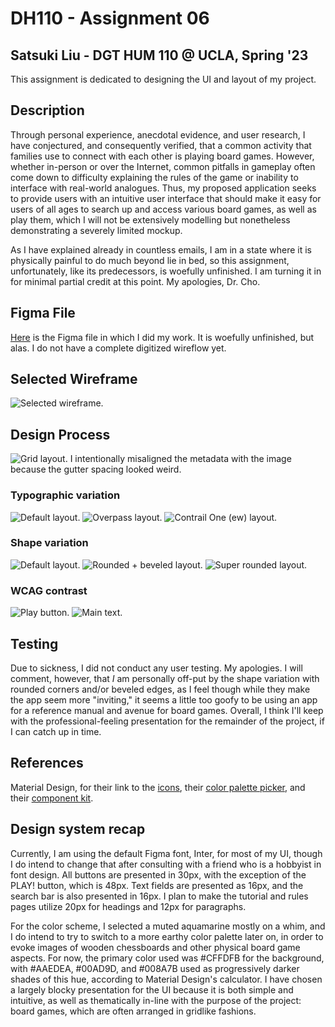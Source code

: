 # DH110 - Assignment 06

## Satsuki Liu - DGT HUM 110 @ UCLA, Spring '23
This assignment is dedicated to designing the UI and layout of my project.

## Description
Through personal experience, anecdotal evidence, and user research, I have conjectured, and consequently verified, that a common activity that families use to connect with each other is playing board games. However, whether in-person or over the Internet, common pitfalls in gameplay often come down to difficulty explaining the rules of the game or inability to interface with real-world analogues. Thus, my proposed application seeks to provide users with an intuitive user interface that should make it easy for users of all ages to search up and access various board games, as well as play them, which I will not be extensively modelling but nonetheless demonstrating a severely limited mockup.

As I have explained already in countless emails, I am in a state where it is physically painful to do much beyond lie in bed, so this assignment, unfortunately, like its predecessors, is woefully unfinished. I am turning it in for minimal partial credit at this point. My apologies, Dr. Cho.

## Figma File
[Here](https://www.figma.com/file/MmlQK8HKhxU5z8IVgiOM92/Untitled?type=design&node-id=0%3A1&t=4M3dpuIjffMgMOWg-1) is the Figma file in which I did my work. It is woefully unfinished, but alas. I do not have a complete digitized wireflow yet.

## Selected Wireframe
![Selected wireframe.](./assets/layout.png)

## Design Process
![Grid layout.](./assets/grid.png)
I intentionally misaligned the metadata with the image because the gutter spacing looked weird.

### Typographic variation
![Default layout.](./assets/layout.png)
![Overpass layout.](./assets/OVERPASS.png)
![Contrail One (ew) layout.](./assets/contrail.png)

### Shape variation
![Default layout.](./assets/layout.png)
![Rounded + beveled layout.](./assets/rounded_corners_and_bevel.png)
![Super rounded layout.](./assets/superrounded.png)

### WCAG contrast
![Play button.](./assets/contrast2.png)
![Main text.](./assets/contrastone.png)

## Testing
Due to sickness, I did not conduct any user testing. My apologies. I will comment, however, that *I* am personally off-put by the shape variation with rounded corners and/or beveled edges, as I feel though while they make the app seem more "inviting," it seems a little too goofy to be using an app for a reference manual and avenue for board games. Overall, I think I'll keep with the professional-feeling presentation for the remainder of the project, if I can catch up in time.

## References
Material Design, for their link to the [icons](https://fonts.google.com/icons), their [color palette picker](https://m2.material.io/design/color/the-color-system.html#tools-for-picking-colors), and their [component kit](https://www.figma.com/@materialdesign).

## Design system recap
Currently, I am using the default Figma font, Inter, for most of my UI, though I do intend to change that after consulting with a friend who is a hobbyist in font design. All buttons are presented in 30px, with the exception of the PLAY! button, which is 48px. Text fields are presented as 16px, and the search bar is also presented in 16px. I plan to make the tutorial and rules pages utilize 20px for headings and 12px for paragraphs.

For the color scheme, I selected a muted aquamarine mostly on a whim, and I do intend to try to switch to a more earthy color palette later on, in order to evoke images of wooden chessboards and other physical board game aspects. For now, the primary color used was #CFFDFB for the background, with #AAEDEA, #00AD9D, and #008A7B used as progressively darker shades of this hue, according to Material Design's calculator. I have chosen a largely blocky presentation for the UI because it is both simple and intuitive, as well as thematically in-line with the purpose of the project: board games, which are often arranged in gridlike fashions.